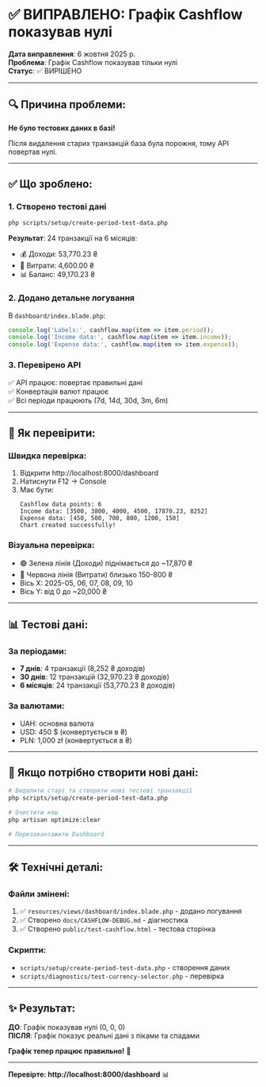 # ✅ ВИПРАВЛЕНО: Графік Cashflow показував нулі

**Дата виправлення**: 6 жовтня 2025 р.  
**Проблема**: Графік Cashflow показував тільки нулі  
**Статус**: ✅ ВИРІШЕНО

---

## 🔍 Причина проблеми:

**Не було тестових даних в базі!**

Після видалення старих транзакцій база була порожня, тому API повертав нулі.

---

## ✅ Що зроблено:

### 1. Створено тестові дані
```bash
php scripts/setup/create-period-test-data.php
```

**Результат**: 24 транзакції на 6 місяців:
- 💰 Доходи: 53,770.23 ₴
- 💸 Витрати: 4,600.00 ₴
- 📊 Баланс: 49,170.23 ₴

### 2. Додано детальне логування
В `dashboard/index.blade.php`:
```javascript
console.log('Labels:', cashflow.map(item => item.period));
console.log('Income data:', cashflow.map(item => item.income));
console.log('Expense data:', cashflow.map(item => item.expense));
```

### 3. Перевірено API
✅ API працює: повертає правильні дані  
✅ Конвертація валют працює  
✅ Всі періоди працюють (7d, 14d, 30d, 3m, 6m)

---

## 🎯 Як перевірити:

### Швидка перевірка:
1. Відкрити http://localhost:8000/dashboard
2. Натиснути F12 → Console
3. Має бути:
   ```
   Cashflow data points: 6
   Income data: [3500, 3800, 4000, 4500, 17870.23, 8252]
   Expense data: [450, 500, 700, 800, 1200, 150]
   Chart created successfully!
   ```

### Візуальна перевірка:
- 🟢 Зелена лінія (Доходи) піднімається до ~17,870 ₴
- 🔴 Червона лінія (Витрати) близько 150-800 ₴
- Вісь X: 2025-05, 06, 07, 08, 09, 10
- Вісь Y: від 0 до ~20,000 ₴

---

## 📊 Тестові дані:

### За періодами:
- **7 днів**: 4 транзакції (8,252 ₴ доходів)
- **30 днів**: 12 транзакцій (32,970.23 ₴ доходів)
- **6 місяців**: 24 транзакції (53,770.23 ₴ доходів)

### За валютами:
- UAH: основна валюта
- USD: 450 $ (конвертується в ₴)
- PLN: 1,000 zł (конвертується в ₴)

---

## 🔄 Якщо потрібно створити нові дані:

```bash
# Видалити старі та створити нові тестові транзакції
php scripts/setup/create-period-test-data.php

# Очистити кеш
php artisan optimize:clear

# Перезавантажити Dashboard
```

---

## 🛠️ Технічні деталі:

### Файли змінені:
1. ✅ `resources/views/dashboard/index.blade.php` - додано логування
2. ✅ Створено `docs/CASHFLOW-DEBUG.md` - діагностика
3. ✅ Створено `public/test-cashflow.html` - тестова сторінка

### Скрипти:
- `scripts/setup/create-period-test-data.php` - створення даних
- `scripts/diagnostics/test-currency-selector.php` - перевірка

---

## ✨ Результат:

**ДО**: Графік показував нулі (0, 0, 0)  
**ПІСЛЯ**: Графік показує реальні дані з піками та спадами

**Графік тепер працює правильно!** 🎉

---

**Перевірте: http://localhost:8000/dashboard** 📊
